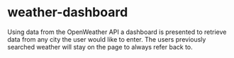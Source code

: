 # weather-dashboard
Using data from the OpenWeather API a dashboard is presented to retrieve data from any city the user would like to enter. The users previously searched weather will stay on the page to always refer back to. 
